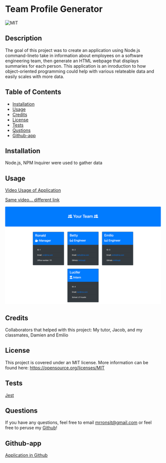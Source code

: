 
# Team Profile Generator

![MIT](https://img.shields.io/badge/License-MIT-yellow.svg)
## Description
The goal of this project was to create an application using Node.js command-lineto take in information about employees on a software engineering team, then generate an HTML webpage that displays summaries for each person. This application is an inroduction to how object-oriented programming could help with various relateable data and easily scales with more data.

## Table of Contents
- [Installation](#installation)
- [Usage](#usage)
- [Credits](#credits)
- [License](#license)
- [Tests](#tests)
- [Qustions](#questions)
- [Github-app](#github-app)

## Installation
Node.js, NPM Inquirer were used to gather data

## Usage
[Video Usage of Application](https://watch.screencastify.com/v/ZbY6wTlxApRhuGSavOnE)

[Same video... different link](https://drive.google.com/file/d/1qP7y4GEGYeXRTKmlV1-tECRU9paRT_EM/view)

![Screenshot](images/screencapture02.png)
## Credits
Collaborators that helped with this project: My tutor, Jacob, and my classmates, Damien and Emilio

## License
This project is covered under an MIT license. More information can be found here: https://opensource.org/licenses/MIT

## Tests
[Jest](https://jestjs.io/)

## Questions
If you have any questions, feel free to email <mrronsit@gmail.com> or feel free to peruse my [Github](https://github.com/Sitmeister)!

## Github-app
[Application in Github](https://github.com/sitmeister/HW10_Team_Profile_Generator)

